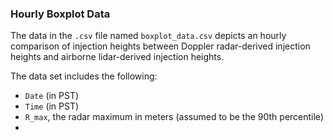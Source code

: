 ### Hourly Boxplot Data
The data in the `.csv` file named `boxplot_data.csv` depicts an hourly comparison of injection heights between Doppler radar-derived injection heights and airborne lidar-derived injection heights. 

The data set includes the following:
- `Date` (in PST)
- `Time` (in PST)
- `R_max`, the radar maximum in meters (assumed to be the 90th percentile)
- 
